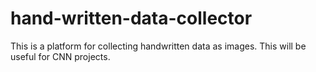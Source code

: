 # hand-written-data-collector
This is a platform for collecting handwritten data as images. This will be useful for CNN projects.
